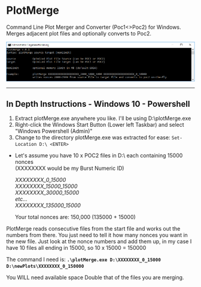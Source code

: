 
# PlotMerge
Command Line Plot Merger and Converter (Poc1&lt;>Poc2) for Windows. Merges adjacent plot files and optionally converts to Poc2.

![alt text](https://raw.githubusercontent.com/JohnnyFFM/PlotMerge/master/plotMerge/plotMerge/plotmerge.png)

***
## In Depth Instructions - Windows 10 - Powershell

1. Extract plotMerge.exe anywhere you like. I'll be using D:\plotMerge.exe
2. Right-click the Windows Start Button (Lower left Taskbar) and select "Windows Powershell (Admin)"
3. Change to the directory plotMerge.exe was extracted for ease: `Set-Location D:\ <ENTER>`

  * Let's assume you have 10 x POC2 files in D:\ each containing 15000 nonces  
    (XXXXXXXX would be my Burst Numeric ID) 
       
       *XXXXXXXX_0_15000*  
       *XXXXXXXX_15000_15000*  
       *XXXXXXXX_30000_15000*  
       *etc...*  
       *XXXXXXXX_135000_15000*  
       
      Your total nonces are: 150,000 (135000 + 15000)  
  
PlotMerge reads consecutive files from the start file and works out the numbers from there. You just need to tell it how many nonces you want in the new file.
Just look at the nonce numbers and add them up, in my case I have 10 files all ending in 15000, so 10 x 15000 = 150000

The command I need is:
**`.\plotMerge.exe D:\XXXXXXXX_0_15000 D:\newPlots\XXXXXXXX_0_150000`**

You WILL need available space Double that of the files you are merging.
